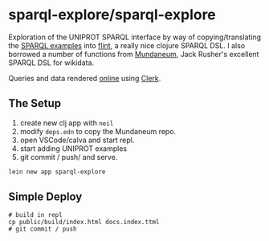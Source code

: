 # sparql-explore/sparql-explore

Exploration of the UNIPROT SPARQL interface by way
of copying/translating the [SPARQL examples](https://sparql.uniprot.org/.well-known/sparql-examples/)
into [flint](https://github.com/yetanalytics/flint),  a really nice clojure SPARQL DSL. I 
also borrowed a number of functions from [Mundaneum](https://github.com/jackrusher/mundaneum), Jack Rusher's 
excellent SPARQL DSL for wikidata. 

Queries and data rendered [online](https://zachcp.github.io/sparql-explore/#/notebooks/explore.clj) using [Clerk](https://github.com/nextjournal/clerk). 
 

## The Setup

1. create new clj app with `neil`
2. modify `deps.edn` to copy the Mundaneum repo.
3. open VSCode/calva and start repl.
4. start adding UNIPROT examples
5. git commit / push/ and serve.

```sh
lein new app sparql-explore
```

## Simple Deploy
```
# build in repl
cp public/build/index.html docs.index.ttml
# git commit / push
```